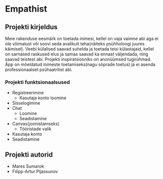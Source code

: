 # Empathist
## Projekti kirjeldus
  Meie rakenduse eesmärk on toetada inimesi, kellel on vaja vaimne abi aga ei ole võimalust või soovi seda avalikult teha(näiteks psühholoogi juures käimisel). Veebi külalised saavad suhelda ja toetada teisi külastajaid, kellel on sarnased raskused elus ja samas saavad ka ennast väljendada, ning saavad teistest abi. Projekti inspiratsiooniks on anonüümsed tugirühmad. 
  Äpp on mõeldatud inimeste toetamiseks(nagu sõprade toetus) ja ei asenda professionaalset psühaatrilist abi.
### Projekti funktsionaalsused
  - Registreerimine
    - Kasutaja konto loomine
  - Sisselogimine
  - Chat
    - Loomine
    - Seadistamine
  - Canvas(joonistamseks)
    - Tööristade valik
  - Kasutaja konto
   - Seadistamine
  
## Projekti autorid
- Mares Sumarok 
- Filipp-Artur Pljassunov
